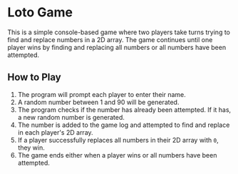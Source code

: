 # Loto Game

This is a simple console-based game where two players take turns trying to find and replace numbers in a 2D array. The game continues until one player wins by finding and replacing all numbers or all numbers have been attempted.

## How to Play

1. The program will prompt each player to enter their name.
2. A random number between 1 and 90 will be generated.
3. The program checks if the number has already been attempted. If it has, a new random number is generated.
4. The number is added to the game log and attempted to find and replace in each player's 2D array.
5. If a player successfully replaces all numbers in their 2D array with `0`, they win.
6. The game ends either when a player wins or all numbers have been attempted.
